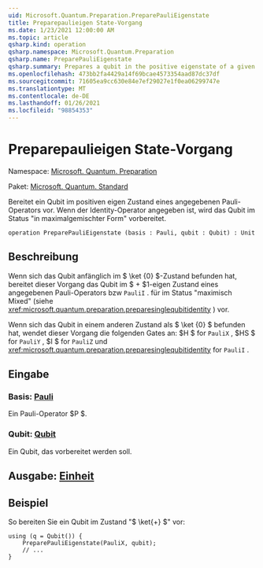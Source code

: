 ```yaml
---
uid: Microsoft.Quantum.Preparation.PreparePauliEigenstate
title: Preparepaulieigen State-Vorgang
ms.date: 1/23/2021 12:00:00 AM
ms.topic: article
qsharp.kind: operation
qsharp.namespace: Microsoft.Quantum.Preparation
qsharp.name: PreparePauliEigenstate
qsharp.summary: Prepares a qubit in the positive eigenstate of a given Pauli operator. If the identity operator is given, then the qubit is prepared in the maximally mixed state.
ms.openlocfilehash: 473bb2fa4429a14f69bcae4573354aad87dc37df
ms.sourcegitcommit: 71605ea9cc630e84e7ef29027e1f0ea06299747e
ms.translationtype: MT
ms.contentlocale: de-DE
ms.lasthandoff: 01/26/2021
ms.locfileid: "98854353"
---
```

# <a name="preparepaulieigenstate-operation"></a>Preparepaulieigen State-Vorgang

Namespace: [Microsoft. Quantum. Preparation](xref:Microsoft.Quantum.Preparation)

Paket: [Microsoft. Quantum. Standard](https://nuget.org/packages/Microsoft.Quantum.Standard)


Bereitet ein Qubit im positiven eigen Zustand eines angegebenen Pauli-Operators vor.
Wenn der Identity-Operator angegeben ist, wird das Qubit im Status "in maximalgemischter Form" vorbereitet.

```qsharp
operation PreparePauliEigenstate (basis : Pauli, qubit : Qubit) : Unit
```


## <a name="description"></a>Beschreibung

Wenn sich das Qubit anfänglich im $ \ket {0} $-Zustand befunden hat, bereitet dieser Vorgang das Qubit im $ + $1-eigen Zustand eines angegebenen Pauli-Operators bzw `PauliI` . für im Status "maximisch Mixed" (siehe <xref:microsoft.quantum.preparation.preparesinglequbitidentity> ) vor.

Wenn sich das Qubit in einem anderen Zustand als $ \ket {0} $ befunden hat, wendet dieser Vorgang die folgenden Gates an: $H $ for `PauliX` , $HS $ for `PauliY` , $I $ for `PauliZ` und <xref:microsoft.quantum.preparation.preparesinglequbitidentity> for `PauliI` .

## <a name="input"></a>Eingabe

### <a name="basis--pauli"></a>Basis: [Pauli](xref:microsoft.quantum.lang-ref.pauli)

Ein Pauli-Operator $P $.


### <a name="qubit--qubit"></a>Qubit: [Qubit](xref:microsoft.quantum.lang-ref.qubit)

Ein Qubit, das vorbereitet werden soll.



## <a name="output--unit"></a>Ausgabe: [Einheit](xref:microsoft.quantum.lang-ref.unit)



## <a name="example"></a>Beispiel

So bereiten Sie ein Qubit im Zustand "$ \ket{+} $" vor:

```qsharp
using (q = Qubit()) {
    PreparePauliEigenstate(PauliX, qubit);
    // ...
}
```